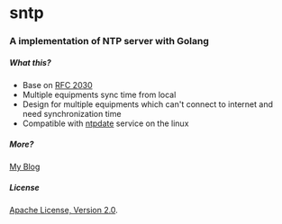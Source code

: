 sntp
====

### A implementation of NTP server with Golang
##### What this?
- Base on [RFC 2030](http://tools.ietf.org/html/rfc2030)
- Multiple equipments sync time from local
- Design for multiple equipments which can't connect to internet and need synchronization time
- Compatible with [ntpdate](http://www.eecis.udel.edu/~mills/ntp/html/ntpdate.html) service on the linux

##### More? 
[My Blog](http://www.lubia.me)

##### License
[Apache License, Version 2.0](http://www.apache.org/licenses/LICENSE-2.0.html).
